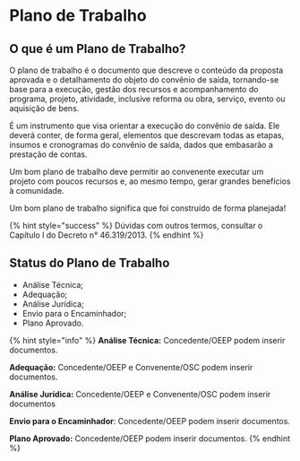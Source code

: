 # Plano de Trabalho

## O que é um Plano de Trabalho?&#x20;

O plano de trabalho é o documento que descreve o conteúdo da proposta aprovada e o detalhamento do objeto do convênio de saída, tornando-se base para a execução, gestão dos recursos e acompanhamento do programa, projeto, atividade, inclusive reforma ou obra, serviço, evento ou aquisição de bens.&#x20;

É um instrumento que visa orientar a execução do convênio de saída. Ele deverá conter, de forma geral, elementos que descrevam todas as etapas, insumos e cronogramas do convênio de saída, dados que embasarão a prestação de contas.

Um bom plano de trabalho deve permitir ao convenente executar um projeto com poucos recursos e, ao mesmo tempo, gerar grandes benefícios à comunidade.&#x20;

Um bom plano de trabalho significa que foi construído de forma planejada!&#x20;

{% hint style="success" %}
Dúvidas com outros termos, consultar o Capítulo l do Decreto n° 46.319/2013.&#x20;
{% endhint %}

## Status do Plano de Trabalho

* Análise Técnica;
* Adequação;
* Análise Jurídica;
* Envio para o Encaminhador;
* Plano Aprovado.

{% hint style="info" %}
**Análise Técnica:** Concedente/OEEP podem inserir documentos.

**Adequação:** Concedente/OEEP e Convenente/OSC podem inserir documentos.&#x20;

**Análise Jurídica:** Concedente/OEEP e Convenente/OSC podem inserir documentos

**Envio para o Encaminhador**: Concedente/OEEP podem inserir documentos.

**Plano Aprovado:** Concedente/OEEP podem inserir documentos.
{% endhint %}
